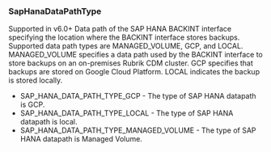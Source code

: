 ### SapHanaDataPathType
Supported in v6.0+
  Data path of the SAP HANA BACKINT interface specifying the location where the BACKINT interface stores backups. Supported data path types are MANAGED_VOLUME, GCP, and LOCAL. MANAGED_VOLUME specifies a data path used by the BACKINT interface to store backups on an on-premises Rubrik CDM cluster. GCP specifies that backups are stored on Google Cloud Platform. LOCAL indicates the backup is stored locally.

- SAP_HANA_DATA_PATH_TYPE_GCP - The type of SAP HANA datapath is GCP.
- SAP_HANA_DATA_PATH_TYPE_LOCAL - The type of SAP HANA datapath is local.
- SAP_HANA_DATA_PATH_TYPE_MANAGED_VOLUME - The type of SAP HANA datapath is Managed Volume.

